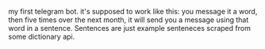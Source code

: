 my first telegram bot.
it's supposed to work like this:
you message it a word, then five times over the next month, it will send you a message using that word in a sentence. Sentences are just example senteneces scraped from some dictionary api.

